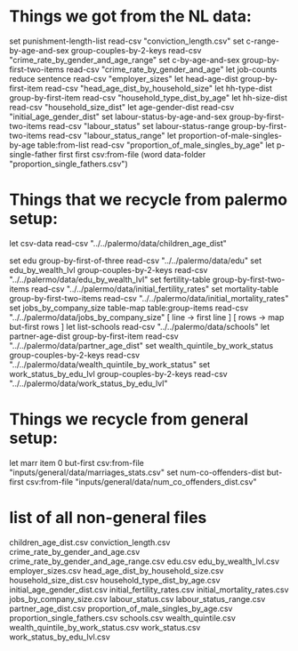 # Things we got from the NL data:

  set punishment-length-list read-csv "conviction_length.csv"
  set c-range-by-age-and-sex group-couples-by-2-keys read-csv "crime_rate_by_gender_and_age_range"
  set c-by-age-and-sex group-by-first-two-items read-csv "crime_rate_by_gender_and_age"
  let job-counts reduce sentence read-csv "employer_sizes" 
  let head-age-dist group-by-first-item read-csv "head_age_dist_by_household_size"
  let hh-type-dist group-by-first-item read-csv "household_type_dist_by_age"
  let hh-size-dist read-csv "household_size_dist"
  let age-gender-dist read-csv "initial_age_gender_dist"
  set labour-status-by-age-and-sex group-by-first-two-items read-csv "labour_status"
  set labour-status-range group-by-first-two-items read-csv "labour_status_range"
  let proportion-of-male-singles-by-age table:from-list read-csv "proportion_of_male_singles_by_age"
  let p-single-father first first csv:from-file (word data-folder "proportion_single_fathers.csv")
 

# Things that we recycle from palermo setup:
  let csv-data read-csv "../../palermo/data/children_age_dist"

  set edu group-by-first-of-three read-csv "../../palermo/data/edu"
  set edu_by_wealth_lvl group-couples-by-2-keys read-csv "../../palermo/data/edu_by_wealth_lvl"
  set fertility-table group-by-first-two-items read-csv "../../palermo/data/initial_fertility_rates"
  set mortality-table group-by-first-two-items read-csv "../../palermo/data/initial_mortality_rates"
  set jobs_by_company_size table-map table:group-items read-csv "../../palermo/data/jobs_by_company_size" [ line -> first line  ]   [ rows -> map but-first rows ]
  let list-schools read-csv "../../palermo/data/schools"
  let partner-age-dist group-by-first-item read-csv "../../palermo/data/partner_age_dist"
  set wealth_quintile_by_work_status group-couples-by-2-keys read-csv "../../palermo/data/wealth_quintile_by_work_status"
  set work_status_by_edu_lvl group-couples-by-2-keys read-csv "../../palermo/data/work_status_by_edu_lvl"

# Things we recycle from general setup:

 let marr item 0 but-first csv:from-file "inputs/general/data/marriages_stats.csv"
 set num-co-offenders-dist but-first csv:from-file "inputs/general/data/num_co_offenders_dist.csv"

# list of all non-general files

children_age_dist.csv
conviction_length.csv
crime_rate_by_gender_and_age.csv
crime_rate_by_gender_and_age_range.csv
edu.csv
edu_by_wealth_lvl.csv
employer_sizes.csv
head_age_dist_by_household_size.csv
household_size_dist.csv
household_type_dist_by_age.csv
initial_age_gender_dist.csv
initial_fertility_rates.csv
initial_mortality_rates.csv
jobs_by_company_size.csv
labour_status.csv
labour_status_range.csv
partner_age_dist.csv
proportion_of_male_singles_by_age.csv
proportion_single_fathers.csv
schools.csv
wealth_quintile.csv
wealth_quintile_by_work_status.csv
work_status.csv
work_status_by_edu_lvl.csv


